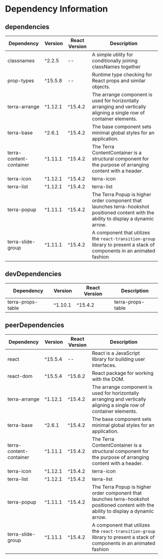 # Dependency Information

## dependencies
| Dependency | Version | React Version | Description |
|-|-|-|-|
| classnames | ^2.2.5 | -- | A simple utility for conditionally joining classNames together |
| prop-types | ^15.5.8 | -- | Runtime type checking for React props and similar objects. |
| terra-arrange | ^1.12.1 | ^15.4.2 | The arrange component is used for horizontally arranging and vertically aligning a single row of container elements. |
| terra-base | ^2.6.1 | ^15.4.2 | The base component sets minimal global styles for an application. |
| terra-content-container | ^1.11.1 | ^15.4.2 | The Terra ContentContainer is a structural component for the purpose of arranging content with a header. |
| terra-icon | ^1.12.1 | ^15.4.2 | terra-icon |
| terra-list | ^1.12.1 | ^15.4.2 | terra-list |
| terra-popup | ^1.11.1 | ^15.4.2 | The Terra Popup is higher order component that launches terra-hookshot positioned content with the ability to display a dynamic arrow. |
| terra-slide-group | ^1.11.1 | ^15.4.2 | A component that utilizes the `react-transition-group` library to present a stack of components in an animated fashion |

## devDependencies
| Dependency | Version | React Version | Description |
|-|-|-|-|
| terra-props-table | ^1.10.1 | ^15.4.2 | terra-props-table |

## peerDependencies
| Dependency | Version | React Version | Description |
|-|-|-|-|
| react | ^15.5.4 | -- | React is a JavaScript library for building user interfaces. |
| react-dom | ^15.5.4 | ^15.6.2 | React package for working with the DOM. |
| terra-arrange | ^1.12.1 | ^15.4.2 | The arrange component is used for horizontally arranging and vertically aligning a single row of container elements. |
| terra-base | ^2.6.1 | ^15.4.2 | The base component sets minimal global styles for an application. |
| terra-content-container | ^1.11.1 | ^15.4.2 | The Terra ContentContainer is a structural component for the purpose of arranging content with a header. |
| terra-icon | ^1.12.1 | ^15.4.2 | terra-icon |
| terra-list | ^1.12.1 | ^15.4.2 | terra-list |
| terra-popup | ^1.11.1 | ^15.4.2 | The Terra Popup is higher order component that launches terra-hookshot positioned content with the ability to display a dynamic arrow. |
| terra-slide-group | ^1.11.1 | ^15.4.2 | A component that utilizes the `react-transition-group` library to present a stack of components in an animated fashion |
